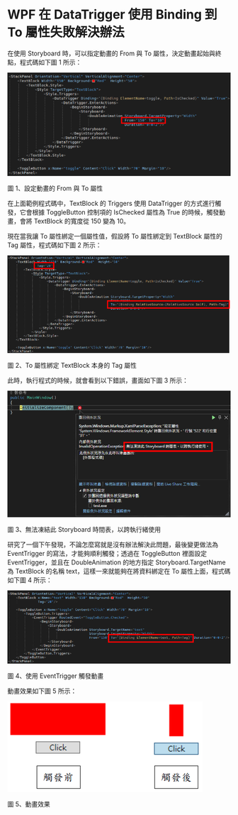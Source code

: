 # WPF 在 DataTrigger 使用 Binding 到 To 屬性失敗解決辦法

在使用 Storyboard 時，可以指定動畫的 From 與 To 屬性，決定動畫起始與終點，程式碼如下圖 1 所示：

![](./images/image1.png)

圖 1、設定動畫的 From 與 To 屬性

在上面範例程式碼中，TextBlock 的 Triggers 使用 DataTrigger 的方式進行觸發，它會根據 ToggleButton 控制項的 IsChecked 屬性為 True 的時候，觸發動畫，會將 TextBlock 的寬度從 150 變為 10。

現在當我讓 To 屬性綁定一個屬性值，假設將 To 屬性綁定到 TextBlock 屬性的 Tag 屬性，程式碼如下圖 2 所示：

![](./images/image2.png)

圖 2、To 屬性綁定 TextBlock 本身的 Tag 屬性

此時，執行程式的時候，就會看到以下錯誤，畫面如下圖 3 所示：

![](./images/image3.png)

圖 3、無法凍結此 Storyboard 時間表，以跨執行緒使用

研究了一個下午發現，不論怎麼寫就是沒有辦法解決此問題，最後變更做法為 EventTrigger 的寫法，才能夠順利觸發；透過在 ToggleButton 裡面設定 EventTrigger，並且在 DoubleAnimation 的地方指定 Storyboard.TargetName 為 TextBlock 的名稱 text，這樣一來就能夠在將資料綁定在 To 屬性上面，程式碼如下圖 4 所示：

![](./images/image4.png)

圖 4、使用 EventTrigger 觸發動畫

動畫效果如下圖 5 所示：

![](./images/image5.png)

圖 5、動畫效果
